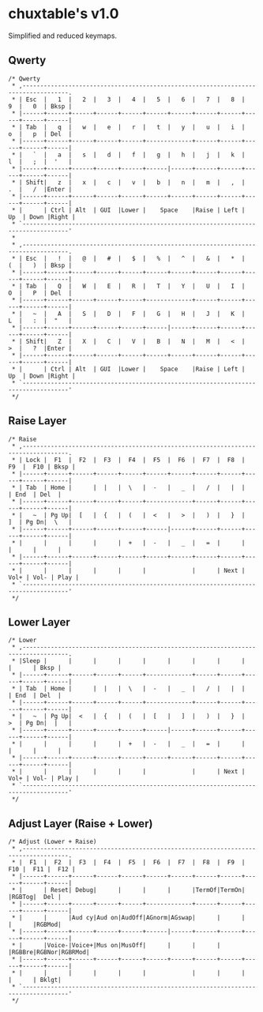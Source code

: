 # chuxtable's v1.0

Simplified and reduced keymaps.


## Qwerty

	/* Qwerty
	 * ,-----------------------------------------------------------------------------------.
	 * | Esc  |   1  |   2  |   3  |   4  |   5  |   6  |   7  |   8  |   9  |   0  | Bksp |
	 * |------+------+------+------+------+------+------+------+------+------+------+------|
	 * | Tab  |   q  |   w  |   e  |   r  |   t  |   y  |   u  |   i  |   o  |   p  | Del  |
	 * |------+------+------+------+------+-------------+------+------+------+------+------|
	 * |   `  |   a  |   s  |   d  |   f  |   g  |   h  |   j  |   k  |   l  |   ;  |  '   |
	 * |------+------+------+------+------+------|------+------+------+------+------+------|
	 * | Shift|   z  |   x  |   c  |   v  |   b  |   n  |   m  |   ,  |   .  |   /  |Enter |
	 * |------+------+------+------+------+------+------+------+------+------+------+------|
	 * |      | Ctrl | Alt  | GUI  |Lower |    Space    |Raise | Left |  Up  | Down |Right |
	 * `-----------------------------------------------------------------------------------'
	 *
	 * ,-----------------------------------------------------------------------------------.
	 * | Esc  |   !  |   @  |   #  |   $  |   %  |   ^  |   &  |   *  |   (  |   )  | Bksp |
	 * |------+------+------+------+------+------+------+------+------+------+------+------|
	 * | Tab  |   Q  |   W  |   E  |   R  |   T  |   Y  |   U  |   I  |   O  |   P  | Del  |
	 * |------+------+------+------+------+-------------+------+------+------+------+------|
	 * |   ~  |   A  |   S  |   D  |   F  |   G  |   H  |   J  |   K  |   L  |   :  |  "   |
	 * |------+------+------+------+------+------|------+------+------+------+------+------|
	 * | Shift|   Z  |   X  |   C  |   V  |   B  |   N  |   M  |   <  |   >  |   ?  |Enter |
	 * |------+------+------+------+------+------+------+------+------+------+------+------|
	 * |      | Ctrl | Alt  | GUI  |Lower |    Space    |Raise | Left |  Up  | Down |Right |
	 * `-----------------------------------------------------------------------------------'
	 */


## Raise Layer

	/* Raise
	 * ,-----------------------------------------------------------------------------------.
	 * | Lock |  F1  |  F2  |  F3  |  F4  |  F5  |  F6  |  F7  |  F8  |  F9  |  F10 | Bksp |
	 * |------+------+------+------+------+------+------+------+------+------+------+------|
	 * | Tab  | Home |      |  |   |  \   |  -   |   _  |   /  |   |  |      | End  | Del  |
	 * |------+------+------+------+------+-------------+------+------+------+------+------|
	 * |   ~  | Pg Up|  [   |  {   |  (   |  <   |   >  |   )  |   }  |   ]  | Pg Dn|  \   |
	 * |------+------+------+------+------+------|------+------+------+------+------+------|
	 * |      |      |      |      |  +   |  -   |   _  |   =  |      |      |      |      |
	 * |------+------+------+------+------+------+------+------+------+------+------+------|
	 * |      |      |      |      |      |             |      | Next | Vol+ | Vol- | Play |
	 * `-----------------------------------------------------------------------------------'
	 */


## Lower Layer

	/* Lower
	 * ,-----------------------------------------------------------------------------------.
	 * |Sleep |      |      |      |      |      |      |      |      |      |      | Bksp |
	 * |------+------+------+------+------+-------------+------+------+------+------+------|
	 * | Tab  | Home |      |  |   |  \   |  -   |   _  |   /  |   |  |      | End  | Del  |
	 * |------+------+------+------+------+-------------+------+------+------+------+------|
	 * |   ~  | Pg Up|  <   |  {   |  (   |  [   |   ]  |   )  |   }  |   >  | Pg Dn|  |   |
	 * |------+------+------+------+------+------|------+------+------+------+------+------|
	 * |      |      |      |      |  +   |  -   |   _  |   =  |      |      |      |      |
	 * |------+------+------+------+------+------+------+------+------+------+------+------|
	 * |      |      |      |      |      |             |      | Next | Vol+ | Vol- | Play |
	 * `-----------------------------------------------------------------------------------'
	 */


## Adjust Layer (Raise + Lower)

	/* Adjust (Lower + Raise)
	 * ,-----------------------------------------------------------------------------------.
	 * |  F1  |  F2  |  F3  |  F4  |  F5  |  F6  |  F7  |  F8  |  F9  |  F10 |  F11 |  F12 |
	 * |------+------+------+------+------+------+------+------+------+------+------+------|
	 * |      | Reset| Debug|      |      |      |      |TermOf|TermOn|      |RGBTog|  Del |
	 * |------+------+------+------+------+-------------+------+------+------+------+------|
	 * |      |      |Aud cy|Aud on|AudOff|AGnorm|AGswap|      |      |      |      |RGBMod|
	 * |------+------+------+------+------+------|------+------+------+------+------+------|
	 * |      |Voice-|Voice+|Mus on|MusOff|      |      |      |      |RGBBre|RGBNor|RGBRMod|
	 * |------+------+------+------+------+------+------+------+------+------+------+------|
	 * |      |      |      |      |      |             |      |      |      |      | Bklgt|
	 * `-----------------------------------------------------------------------------------'
	 */
